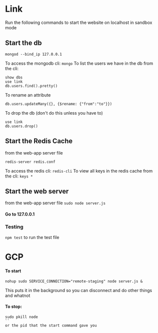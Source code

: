 # Link

Run the following commands to start the website on localhost in sandbox mode

## Start the db
```
mongod --bind_ip 127.0.0.1
```
To access the mongodb cli: ```mongo```
To list the users we have in the db from the cli:
```
show dbs
use link
db.users.find().pretty()
```

To rename an attribute
```
db.users.updateMany({}, {$rename: {"from":"to"}})
```

To drop the db (don't do this unless you have to)
```
use link
db.users.drop()
```

## Start the Redis Cache
from the web-app server file
```
redis-server redis.conf
```

To access the redis cli: ```redis-cli```
To view all keys in the redis cache from the cli: ```keys *```

## Start the web server
from the web-app server file ```sudo node server.js```

#### Go to 127.0.0.1

### Testing
```npm test``` to run the test file

# GCP


#### To start
```
nohup sudo SERVICE_CONNECTION="remote-staging" node server.js &
```
This puts it in the background so you can disconnect and do other things and whatnot

#### To stop:
```
sudo pkill node
``
or the pid that the start command gave you
